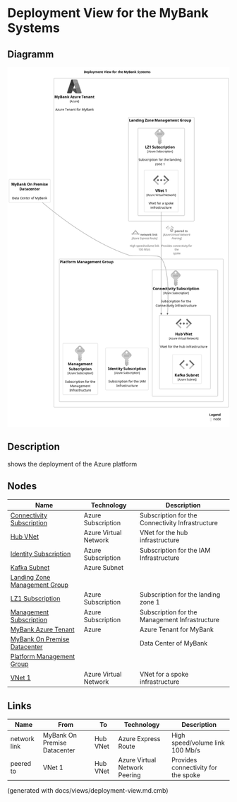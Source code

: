 # Deployment View for the MyBank Systems

## Diagramm
![Deployment View for the MyBank Systems](../mybank/deployment-view.png)

## Description
shows the deployment of the Azure platform

## Nodes
| Name | Technology | Description |
|---|---|---|
| [Connectivity Subscription](../mybank/it-management/azure/connectivity-subscription.md) | Azure Subscription | Subscription for the Connectivity Infrastructure |
| [Hub VNet](../mybank/it-management/azure/hub-vnet.md) | Azure Virtual Network | VNet for the hub infrastructure |
| [Identity Subscription](../mybank/it-management/azure/identity-subscription.md) | Azure Subscription | Subscription for the IAM Infrastructure |
| [Kafka Subnet](../mybank/it-management/azure/kafka-subnet.md) | Azure Subnet |  |
| [Landing Zone Management Group](../mybank/it-management/azure/landing-zone-management-group.md) |  |  |
| [LZ1 Subscription](../mybank/it-management/azure/lz1-subscription.md) | Azure Subscription | Subscription for the landing zone 1 |
| [Management Subscription](../mybank/it-management/azure/management-subscription.md) | Azure Subscription | Subscription for the Management Infrastructure |
| [MyBank Azure Tenant](../mybank/it-management/azure/mybank-tenant.md) | Azure | Azure Tenant for MyBank |
| [MyBank On Premise Datacenter](../mybank/it-management/onprem/data-center.md) |  | Data Center of MyBank |
| [Platform Management Group](../mybank/it-management/azure/platform-management-group.md) |  |  |
| [VNet 1](../mybank/it-management/azure/lz1-vnet1.md) | Azure Virtual Network | VNet for a spoke infrastructure |

## Links
| Name | From | To | Technology | Description |
|---|---|---|---|---|
| network link | MyBank On Premise Datacenter | Hub VNet | Azure Express Route | High speed/volume link 100 Mb/s |
| peered to | VNet 1 | Hub VNet | Azure Virtual Network Peering | Provides connectivity for the spoke |


(generated with docs/views/deployment-view.md.cmb)
